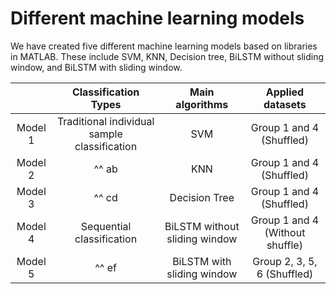 # Different machine learning models

We have created five different machine learning models based on libraries in MATLAB. These include SVM, KNN, Decision tree, BiLSTM without sliding window, and BiLSTM with sliding window.

|         | Classification Types | Main algorithms | Applied datasets |
| :-----: | :------------------: | :-------------: | :--------------: |
| Model 1 | Traditional individual sample classification | SVM | Group 1 and 4 (Shuffled) |
| Model 2 | ^^ ab | KNN | Group 1 and 4 (Shuffled) |
| Model 3 | ^^ cd | Decision Tree | Group 1 and 4 (Shuffled) |
| Model 4 | Sequential classification | BiLSTM without sliding window | Group 1 and 4 (Without shuffle) |
| Model 5 | ^^ ef | BiLSTM with sliding window | Group 2, 3, 5, 6 (Shuffled)	|


